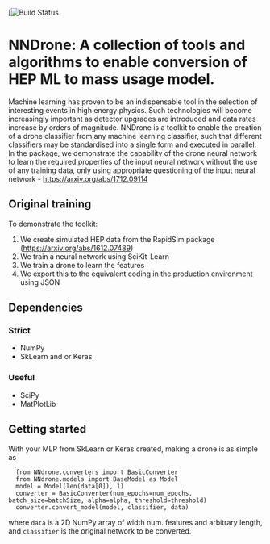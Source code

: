 [![Build Status](https://travis-ci.com/Tevien/NNDrone.svg?branch=master)

# NNDrone: A collection of tools and algorithms to enable conversion of HEP ML to mass usage model.

Machine learning has proven to be an indispensable tool in the selection of interesting events in high energy physics.
Such technologies will become increasingly important as detector upgrades are introduced and data
rates increase by orders of magnitude. NNDrone is a toolkit to enable the creation of a drone
classifier from any machine learning classifier, such that different classifiers may be standardised
into a single form and executed in parallel. In the package, we demonstrate the capability of the drone neural
network to learn the required properties of the input neural network without the use of any training data,
only using appropriate questioning of the input neural network - https://arxiv.org/abs/1712.09114

## Original training

To demonstrate the toolkit:
1) We create simulated HEP data from the RapidSim package (https://arxiv.org/abs/1612.07489)
2) We train a neural network using SciKit-Learn
3) We train a drone to learn the features
4) We export this to the equivalent coding in the production environment using JSON

## Dependencies
### Strict
- NumPy
- SkLearn and or Keras
### Useful
- SciPy
- MatPlotLib

## Getting started
With your MLP from SkLearn or Keras created, making a drone is as simple as

```
  from NNdrone.converters import BasicConverter
  from NNdrone.models import BaseModel as Model
  model = Model(len(data[0]), 1)
  converter = BasicConverter(num_epochs=num_epochs, batch_size=batchSize, alpha=alpha, threshold=threshold)
  converter.convert_model(model, classifier, data)
```
where `data` is a 2D NumPy array of width num. features and arbitrary length, and `classifier` is the
original network to be converted.
